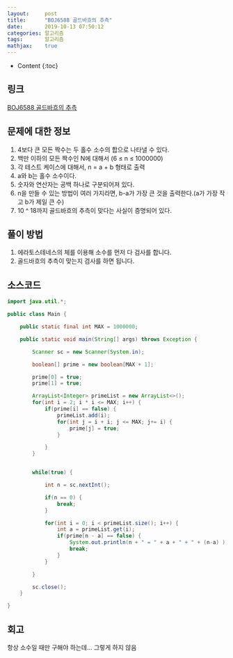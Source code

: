 ```yaml
---
layout:     post
title:      "BOJ6588 골드바흐의 추측"
date:       2019-10-13 07:50:12
categories: 알고리즘
tags:       알고리즘
mathjax:    true
---
```


* Content
{:toc}

## 링크

[BOJ6588 골드바흐의 추측](https://www.acmicpc.net/problem/6588)




## 문제에 대한 정보

1. 4보다 큰 모든 짝수는 두 홀수 소수의 합으로 나타낼 수 있다.
2. 백만 이하의 모든 짝수인 N에 대해서 (6 ≤ n ≤ 1000000)
3. 각 테스트 케이스에 대해서, n = a + b 형태로 출력
4. a와 b는 홀수 소수이다.
5. 숫자와 연산자는 공백 하나로 구분되어져 있다.
6. n을 만들 수 있는 방법이 여러 가지라면, b-a가 가장 큰 것을 출력한다.(a가 가장 작고 b가 제일 큰 수)
7. 10 ^ 18까지 골드바흐의 추측이 맞다는 사실이 증명되어 있다.

## 풀이 방법

1. 에라토스테네스의 체를 이용해 소수를 먼저 다 검사를 합니다.
2. 골드바흐의 추측이 맞는지 검사를 하면 됩니다.

## 소스코드

```java
import java.util.*;

public class Main {

	public static final int MAX = 1000000;

	public static void main(String[] args) throws Exception {

		Scanner sc = new Scanner(System.in);

		boolean[] prime = new boolean[MAX + 1];

		prime[0] = true;
		prime[1] = true;

		ArrayList<Integer> primeList = new ArrayList<>();
		for(int i = 2; i * i <= MAX; i++) {
			if(prime[i] == false) {
				primeList.add(i);
				for(int j = i + i; j <= MAX; j+= i) {
					prime[j] = true;
				}

			}
		}


		while(true) {

			int n = sc.nextInt();

			if(n == 0) {
				break;
			}

			for(int i = 0; i < primeList.size(); i++) {
				int a = primeList.get(i);
				if(prime[n - a] == false) {
					System.out.println(n + " = " + a + " + " + (n-a) );
					break;
				}
			}

		}

		sc.close();
	}

}
```

## 회고

항상 소수일 때만 구해야 하는데... 그렇게 하지 않음

